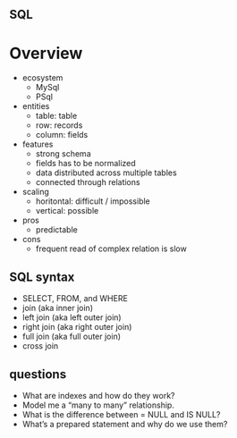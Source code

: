 ## SQL

# Overview
- ecosystem
  - MySql
  - PSql
- entities
  - table: table
  - row: records
  - column: fields
- features
  - strong schema
   - fields has to be normalized
  - data distributed across multiple tables
  - connected through relations
- scaling
  - horitontal: difficult / impossible
  - vertical: possible
- pros
  - predictable
- cons
  - frequent read of complex relation is slow

## SQL syntax
- SELECT, FROM, and WHERE
- join (aka inner join)
- left join (aka left outer join)
- right join (aka right outer join)
- full join (aka full outer join)
- cross join

## questions
- What are indexes and how do they work?
- Model me a “many to many” relationship.
- What is the difference between = NULL and IS NULL?
- What’s a prepared statement and why do we use them?


